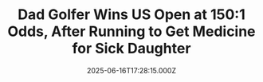 ---
title: "Dad Golfer Wins US Open at 150:1 Odds, After Running to Get Medicine for Sick Daughter"
date: 2025-06-16T17:28:15.000Z
category: Human Kindness
externalLink: "https://www.goodnewsnetwork.org/j-j-spaun-wins-us-open-after-running-out-to-the-store-to-get-medicine-for-a-sick-daughter/"
image: ""
excerpt: "It was perhaps the biggest day of his sporting life and J.J Spaun had to wake up early to get medicine after his daughter started vomiting at 3 a.m.—but his performance at the U.S. Open ultimately did not suffer. After three days of competition, Spaun was only one shot behind the leader heading into the […] The post Dad Golfer…"
---